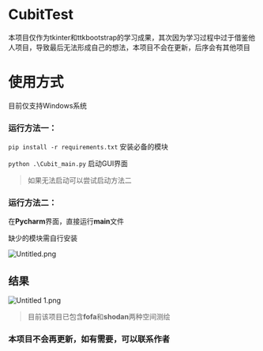 # CubitTest
本项目仅作为tkinter和ttkbootstrap的学习成果，其次因为学习过程中过于借鉴他人项目，导致最后无法形成自己的想法，本项目不会在更新，后序会有其他项目



# 使用方式

目前仅支持Windows系统

### 运行方法一：

`pip install -r requirements.txt`   安装必备的模块

`python .\Cubit_main.py`   启动GUI界面

> 如果无法启动可以尝试启动方法二

### 运行方法二：

在**Pycharm**界面，直接运行**main**文件

缺少的模块需自行安装

![Untitled.png](https://s2.loli.net/2022/07/31/HEtWlIJd3MxCKDA.png)



## 结果

![Untitled 1.png](https://s2.loli.net/2022/07/31/3XiY5pgnARJUIur.png)

> 目前该项目已包含**fofa**和**shodan**两种空间测绘

### 本项目不会再更新，如有需要，可以联系作者
